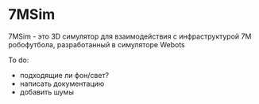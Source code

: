 # 7MSim
7MSim - это 3D симулятор для взаимодействия с инфраструктурой 7M робофутбола, разработанный в симуляторе Webots

To do:
- подходящие ли фон/свет?
- написать документацию
- добавить шумы
